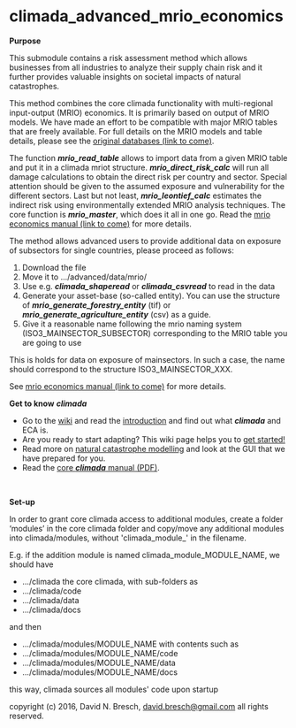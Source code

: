 climada_advanced_mrio_economics
===========================

**Purpose**

This submodule contains a risk assessment method which allows businesses from all industries to analyze their supply chain risk and it further provides valuable insights on societal impacts of natural catastrophes.

This method combines the core climada functionality with multi-regional input-output (MRIO) economics. It is primarily based on output of MRIO models. We have made an effort to be compatible with major MRIO tables that are freely available. For full details on the MRIO models and table details, please see the [original databases (link to come)]().

The function ***mrio_read_table*** allows to import data from a given MRIO table and put it in a climada mriot structure. ***mrio_direct_risk_calc*** will run all damage calculations to obtain the direct risk per country and sector. Special attention should be given to the assumed exposure and vulnerability for the different sectors. Last but not least, ***mrio_leontief_calc*** estimates the indirect risk using environmentally extended MRIO analysis techniques. The core function is ***mrio_master***, which does it all in one go. Read the [mrio economics manual (link to come)]() for more details.

The method allows advanced users to provide additional data on exposure of subsectors for single countries, please proceed as follows:

1. Download the file
2. Move it to  .../advanced/data/mrio/
3. Use e.g. ***climada_shaperead*** or ***climada_csvread*** to read in the data
4. Generate your asset-base (so-called entity). You can use the structure of ***mrio_generate_forestry_entity*** (tif) or ***mrio_generate_agriculture_entity*** (csv) as a guide. 
4. Give it a reasonable name following the mrio naming system (ISO3_MAINSECTOR_SUBSECTOR) corresponding to the MRIO table you are going to use

This is holds for data on exposure of mainsectors. In such a case, the name should correspond to the structure ISO3_MAINSECTOR_XXX.

See [mrio economics manual (link to come)]() for more details.
<br>

**Get to know** ***climada***

* Go to the [wiki](../../../climada/wiki/Home) and read the [introduction](../../../climada/wiki/Home) and find out what _**climada**_ and ECA is. 
* Are you ready to start adapting? This wiki page helps you to [get started!](../../../climada/wiki/Getting-started)  
* Read more on [natural catastrophe modelling](../../../climada/wiki/NatCat-modelling) and look at the GUI that we have prepared for you.
* Read the [core ***climada*** manual (PDF)](../../../climada/docs/climada_manual.pdf?raw=true).

<br>

**Set-up**

In order to grant core climada access to additional modules, create a folder ‘modules’ in the core climada folder and copy/move any additional modules into climada/modules, without 'climada_module_' in the filename.

E.g. if the addition module is named climada_module_MODULE_NAME, we should have

- .../climada the core climada, with sub-folders as
- .../climada/code
- .../climada/data
- .../climada/docs

and then
- .../climada/modules/MODULE_NAME with contents such as 
- .../climada/modules/MODULE_NAME/code
- .../climada/modules/MODULE_NAME/data
- .../climada/modules/MODULE_NAME/docs

this way, climada sources all modules' code upon startup

copyright (c) 2016, David N. Bresch, david.bresch@gmail.com all rights reserved.
